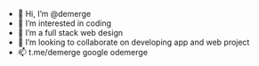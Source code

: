 - 👋 Hi, I’m @demerge
- 👀 I’m interested in coding
- 🌱 I’m a full stack web design
- 💞️ I’m looking to collaborate on developing app and web project
- 📫 t.me/demerge
google odemerge
<!---
demerge/demerge is a ✨ special ✨ repository because its `README.md` (this file) appears on your GitHub profile.
You can click the Preview link to take a look at your changes.
--->
